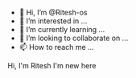 - 👋 Hi, I’m @Ritesh-os
- 👀 I’m interested in ...
- 🌱 I’m currently learning ...
- 💞️ I’m looking to collaborate on ...
- 📫 How to reach me ...


Hi, I'm Ritesh I'm new here 

